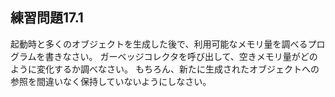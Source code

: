 ## 練習問題17.1

起動時と多くのオブジェクトを生成した後で、利用可能なメモリ量を調べるプログラムを書きなさい。
ガーベッジコレクタを呼び出して、空きメモリ量がどのように変化するか調べなさい。
もちろん、新たに生成されたオブジェクトへの参照を間違いなく保持していないようにしなさい。
